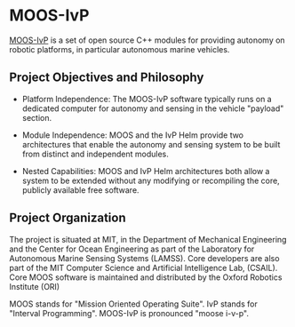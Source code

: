 # MOOS-IvP

[MOOS-IvP](https://moos-ivp.org/) is a set of open source C++ modules for providing autonomy on robotic platforms, in particular autonomous marine vehicles.

## Project Objectives and Philosophy

* Platform Independence: The MOOS-IvP software typically runs on a dedicated computer for autonomy and sensing in the vehicle "payload" section.

* Module Independence: MOOS and the IvP Helm provide two architectures that enable the autonomy and sensing system to be built from distinct and independent modules.

* Nested Capabilities: MOOS and IvP Helm architectures both allow a system to be extended without any modifying or recompiling the core, publicly available free software.

## Project Organization

The project is situated at MIT, in the Department of Mechanical Engineering and the Center for Ocean Engineering as part of the Laboratory for Autonomous Marine Sensing Systems (LAMSS). Core developers are also part of the MIT Computer Science and Artificial Intelligence Lab, (CSAIL). Core MOOS software is maintained and distributed by the Oxford Robotics Institute (ORI)

MOOS stands for "Mission Oriented Operating Suite". IvP stands for "Interval Programming". MOOS-IvP is pronounced "moose i-v-p".
